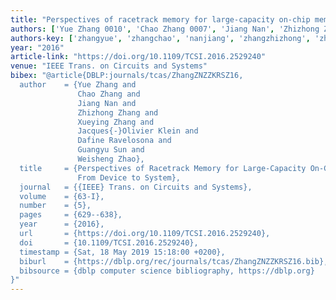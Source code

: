 ```yaml
---
title: "Perspectives of racetrack memory for large-capacity on-chip memory: From device to system"
authors: ['Yue Zhang 0010', 'Chao Zhang 0007', 'Jiang Nan', 'Zhizhong Zhang', 'Xueying Zhang', 'Jacques-Olivier Klein', 'Dafine Ravelosona', 'Guangyu Sun 0003', 'Weisheng Zhao']
authors-key: ['zhangyue', 'zhangchao', 'nanjiang', 'zhangzhizhong', 'zhangxueying', 'kleinjacquesolivier', 'ravelosonadafine', 'sunguangyu', 'zhaoweisheng']
year: "2016"
article-link: "https://doi.org/10.1109/TCSI.2016.2529240"
venue: "IEEE Trans. on Circuits and Systems"
bibex: "@article{DBLP:journals/tcas/ZhangZNZZKRSZ16,
  author    = {Yue Zhang and
               Chao Zhang and
               Jiang Nan and
               Zhizhong Zhang and
               Xueying Zhang and
               Jacques{-}Olivier Klein and
               Dafine Ravelosona and
               Guangyu Sun and
               Weisheng Zhao},
  title     = {Perspectives of Racetrack Memory for Large-Capacity On-Chip Memory:
               From Device to System},
  journal   = {{IEEE} Trans. on Circuits and Systems},
  volume    = {63-I},
  number    = {5},
  pages     = {629--638},
  year      = {2016},
  url       = {https://doi.org/10.1109/TCSI.2016.2529240},
  doi       = {10.1109/TCSI.2016.2529240},
  timestamp = {Sat, 18 May 2019 15:18:00 +0200},
  biburl    = {https://dblp.org/rec/journals/tcas/ZhangZNZZKRSZ16.bib},
  bibsource = {dblp computer science bibliography, https://dblp.org}
}"
---
```

